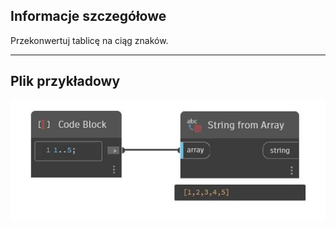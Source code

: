 ## Informacje szczegółowe
Przekonwertuj tablicę na ciąg znaków.
___
## Plik przykładowy

![String from Array](./CoreNodeModels.FromArray_img.jpg)

